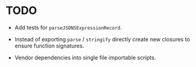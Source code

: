 # TODO

- Add tests for `parseJSON5ExpressionRecord`.

- Instead of exporting `parse` / `stringify` directly create new closures to ensure function signatures.

- Vendor dependencies into single file importable scripts.
